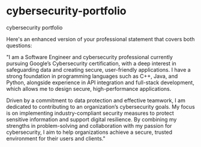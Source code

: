 # cybersecurity-portfolio
cybersecurity portfolio
  
Here's an enhanced version of your professional statement that covers both questions:

"I am a Software Engineer and cybersecurity professional currently pursuing Google’s Cybersecurity certification, with a deep interest in safeguarding data and creating secure, user-friendly applications.
I have a strong foundation in programming languages such as C++, Java, and Python, alongside experience in API integration and full-stack development, which allows me to design secure, high-performance applications.

Driven by a commitment to data protection and effective teamwork, I am dedicated to contributing to an organization’s cybersecurity goals. My focus is on implementing industry-compliant security measures to protect sensitive information and support digital resilience.
By combining my strengths in problem-solving and collaboration with my passion for cybersecurity, I aim to help organizations achieve a secure, trusted environment for their users and clients."
